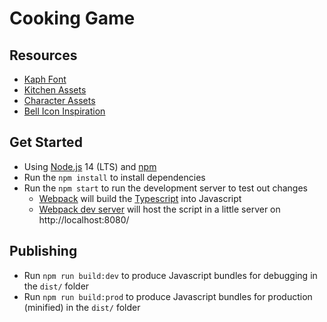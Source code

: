 # Cooking Game

## Resources

- [Kaph Font](https://ggbot.itch.io/kaph-font)
- [Kitchen Assets](https://kaylousberg.itch.io/restaurant-bits)
- [Character Assets](https://kenney.nl/assets/mini-characters-1)
- [Bell Icon Inspiration](https://www.flaticon.com/free-icon/bell_1827312)

## Get Started

- Using [Node.js](https://nodejs.org/en/) 14 (LTS) and [npm](https://www.npmjs.com/)
- Run the `npm install` to install dependencies
- Run the `npm start` to run the development server to test out changes
  - [Webpack](https://webpack.js.org/) will build the [Typescript](https://www.typescriptlang.org/) into Javascript
  - [Webpack dev server](https://webpack.js.org/configuration/dev-server/) will host the script in a little server on http://localhost:8080/

## Publishing

- Run `npm run build:dev` to produce Javascript bundles for debugging in the `dist/` folder
- Run `npm run build:prod` to produce Javascript bundles for production (minified) in the `dist/` folder
